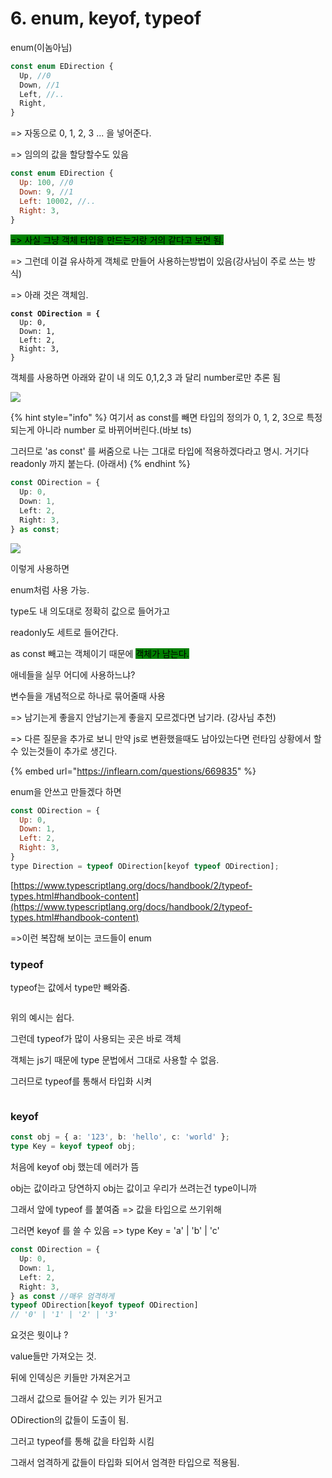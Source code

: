 # 6. enum, keyof, typeof

enum(이놈아님)

```javascript
const enum EDirection {
  Up, //0
  Down, //1
  Left, //..
  Right,
}
```

\=> 자동으로 0, 1, 2, 3 ... 을 넣어준다.

\=> 임의의 값을 할당할수도 있음&#x20;

```javascript
const enum EDirection {
  Up: 100, //0
  Down: 9, //1
  Left: 10002, //..
  Right: 3,
}
```

<mark style="background-color:green;">=> 사실 그냥 객체 타입을 만드는거랑 거의 같다고 보면 됨.</mark>



\=> 그런데 이걸 유사하게  객체로 만들어 사용하는방법이 있음(강사님이 주로 쓰는 방식)

\=> 아래 것은 객체임.

<pre class="language-javascript"><code class="lang-javascript"><strong>const ODirection = {
</strong>  Up: 0,
  Down: 1,
  Left: 2,
  Right: 3,
} 
</code></pre>

객체를 사용하면 아래와 같이 내 의도 0,1,2,3 과 달리 number로만 추론 됨

![](<../../.gitbook/assets/image (14).png>)

{% hint style="info" %}
여기서 as const를 빼면 타입의 정의가 0, 1, 2, 3으로 특정되는게 아니라 number 로 바뀌어버린다.(바보 ts)

그러므로 'as const' 를 써줌으로 나는 그대로 타입에 적용하겠다라고 명시. 거기다readonly 까지 붙는다. (아래서)
{% endhint %}

```typescript
const ODirection = {
  Up: 0,
  Down: 1,
  Left: 2,
  Right: 3,
} as const;
```

![](<../../.gitbook/assets/image (8).png>)

이렇게 사용하면&#x20;

enum처럼 사용 가능.

type도 내 의도대로 정확히 값으로 들어가고&#x20;

readonly도 세트로 들어간다.



as const 빼고는 객체이기 때문에 <mark style="background-color:green;">객체가 남는다.</mark>



애네들을 실무 어디에 사용하느냐?

변수들을 개념적으로 하나로 묶어줄때 사용



\=> 남기는게 좋을지 안남기는게 좋을지 모르겠다면 남기라. (강사님 추천)&#x20;

\=> 다른 질문을 추가로 보니 만약 js로 변환했을때도 남아있는다면 런타임 상황에서 할 수 있는것들이 추가로 생긴다.

{% embed url="https://inflearn.com/questions/669835" %}

enum을 안쓰고 만들겠다 하면

```javascript
const ODirection = {
  Up: 0,
  Down: 1,
  Left: 2,
  Right: 3,
} 
type Direction = typeof ODirection[keyof typeof ODirection];
```

[https://www.typescriptlang.org/docs/handbook/2/typeof-types.html#handbook-content](https://www.typescriptlang.org/docs/handbook/2/typeof-types.html#handbook-content)

\=>이런 복잡해 보이는 코드들이 enum



### typeof

typeof는 값에서 type만 빼와줌.

<figure><img src="../../.gitbook/assets/image (3).png" alt=""><figcaption></figcaption></figure>

위의 예시는 쉽다.

그런데 typeof가 많이 사용되는 곳은 바로 객체

객체는 js기 때문에 type 문법에서 그대로 사용할 수 없음.

그러므로 typeof를 통해서 타입화 시켜

<figure><img src="../../.gitbook/assets/image (2).png" alt=""><figcaption></figcaption></figure>

### keyof

```typescript
const obj = { a: '123', b: 'hello', c: 'world' };
type Key = keyof typeof obj;
```

처음에 keyof obj 했는데 에러가 뜸

obj는 값이라고 당연하지 obj는 값이고 우리가 쓰려는건 type이니까&#x20;

그래서 앞에 typeof 를 붙여줌 => 값을 타입으로 쓰기위해

그러면 keyof 를 쓸 수 있음 => type Key = 'a' | 'b' | 'c'



```typescript
const ODirection = {
  Up: 0,
  Down: 1,
  Left: 2,
  Right: 3,
} as const //매우 엄격하게
typeof ODirection[keyof typeof ODirection]
// '0' | '1' | '2' | '3' 
```

요것은 뭣이냐 ?

value들만 가져오는 것.



뒤에 인덱싱은 키들만 가져온거고&#x20;

그래서 값으로 들어갈 수 있는 키가 된거고&#x20;

ODirection의 값들이 도출이 됨.



그러고 typeof를 통해 값을 타입화 시킴

그래서 엄격하게 값들이 타입화 되어서 엄격한 타입으로 적용됨.
